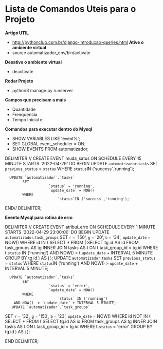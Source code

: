 # Lista de Comandos Uteis para o Projeto 
**Artigo UTIL**
- http://pythonclub.com.br/django-introducao-queries.html
**Ative o ambiente virtual**
- source automatizador_env/bin/activate

**Desative o ambiente virtual**
- deactivate

**Rodar Projeto**
- python3 manage.py runserver

**Campos que precisam a mais**
- Quantidade
- Frenquencia
- Tempo Inicial e  

**Comandos para executar dentro do Mysql**
- SHOW VARIABLES LIKE 'event%';
- SET GLOBAL event_scheduler = ON;
- SHOW EVENTS FROM automatizador; 

DELIMITER //
CREATE EVENT muda_satus
ON SCHEDULE EVERY 15 MINUTE
STARTS '2022-04-29'
DO
BEGIN
			UPDATE `automatizador`.`tasks`
			SET 
						`previous_status` = `status`
			WHERE
						`status`IN ('success','running');

      UPDATE `automatizador`.`tasks`
			SET 
						`status` = 'running', 
						`update_date` = NOW() 
			WHERE
							`status`IN ('success','running');        	 	
       
END//
DELIMITER;  


**Evento Mysql para rotina de erro**

DELIMITER //
CREATE EVENT atribui_erro
ON SCHEDULE EVERY 1 MINUTE
STARTS '2022-04-29 23:00:00'
DO
BEGIN
      UPDATE `automatizador`.`task_groups`
SET `r` = '150',
 `g` = '20',
 `b` = '34',
 `update_date` = NOW()
WHERE
	id IN (
		SELECT
			*
		FROM
			(
				SELECT
					tg.id AS id
				FROM
					task_groups AS tg
				INNER JOIN tasks AS t ON t.task_group_id = tg.id
				WHERE
					t.`status` IN ('running')
				AND NOW() > t.`update_date` + INTERVAL 5 MINUTE
				GROUP BY
					tg.id
			) AS j
	); 
			UPDATE `automatizador`.`tasks`
			SET 
						`previous_status` = `status`
			WHERE
						`status`IN ('running')
       AND NOW()  > `update_date` + INTERVAL 5 MINUTE;   

      UPDATE `automatizador`.`tasks`
			SET 
						`status` = 'error', 
						`update_date` = NOW()
			WHERE
							`status` IN ('running')
        AND NOW()  > `update_date` + INTERVAL 5 MINUTE;   
       UPDATE `automatizador`.`task_groups`
SET `r` = '32',
 `g` = '150',
 `b` = '23',
 `update_date` = NOW()
WHERE
	id NOT IN (
		SELECT
			*
		FROM
			(
				SELECT
					tg.id AS id
				FROM
					task_groups AS tg
				INNER JOIN tasks AS t ON t.task_group_id = tg.id
				WHERE
					t.`status` = 'error'
				GROUP BY
					tg.id
			) AS j
	);              	 	
       
END
DELIMITER;
